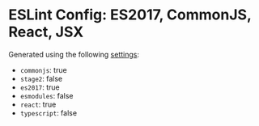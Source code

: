 # ESLint Config: ES2017, CommonJS, React, JSX

Generated using the following [settings](https://github.com/wildpeaks/packages-eslint-config#readme):

- `commonjs`: true
- `stage2`: false
- `es2017`: true
- `esmodules`: false
- `react`: true
- `typescript`: false
	